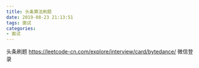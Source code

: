 ```yaml
---
title: 头条算法刷题
date: 2019-08-23 21:13:51
tags: 面试
categories: 
- 面试
---
```

头条刷题
https://leetcode-cn.com/explore/interview/card/bytedance/  微信登录
